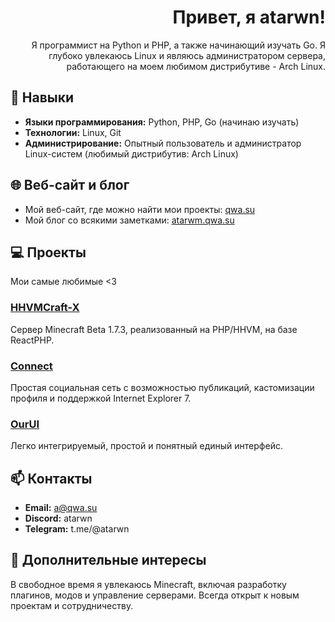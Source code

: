 <div align="right">
  <h1>Привет, я atarwn!</h1>

<p>Я программист на Python и PHP, а также начинающий изучать Go. Я глубоко увлекаюсь Linux и являюсь администратором сервера, работающего на моем любимом дистрибутиве - Arch Linux.</p>
</div>

## 🔧 Навыки
- **Языки программирования:** Python, PHP, Go (начинаю изучать)
- **Технологии:** Linux, Git 
- **Администрирование:** Опытный пользователь и администратор Linux-систем (любимый дистрибутив: Arch Linux)

## 🌐 Веб-сайт и блог
- Мой веб-сайт, где можно найти мои проекты: [qwa.su](https://qwa.su/)
- Мой блог со всякими заметками: [atarwm.qwa.su](https://atarwm.qwa.su/)

## 💻 Проекты
Мои самые любимые <3
### [HHVMCraft-X](https://github.com/atarwn/HHVMCraft-X)
Сервер Minecraft Beta 1.7.3, реализованный на PHP/HHVM, на базе ReactPHP. 

### [Connect](https://github.com/atarwn/Connect)
Простая социальная сеть с возможностью публикаций, кастомизации профиля и поддержкой Internet Explorer 7. 

### [OurUI](https://github.com/Qwaderton/OurUI)
Легко интегрируемый, простой и понятный единый интерфейс.

## 📫 Контакты
- **Email:** a@qwa.su
- **Discord:** atarwn
- **Telegram:** t.me/@atarwn
## 🚀 Дополнительные интересы
В свободное время я увлекаюсь Minecraft, включая разработку плагинов, модов и управление серверами. Всегда открыт к новым проектам и сотрудничеству.
